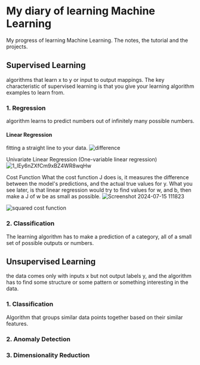 # My diary of learning Machine Learning
My progress of learning Machine Learning. The notes, the tutorial and the projects.

## Supervised Learning
algorithms that learn x to y or input to output mappings. The key characteristic of supervised learning is that you give your learning algorithm examples to learn from.

### 1. Regression
algorithm learns to predict numbers out of infinitely many possible numbers. 

#### Linear Regression
fitting a straight line to your data. 
![difference](https://github.com/user-attachments/assets/2c43ca34-4995-4a4b-b4ed-fc8078b7d575)

Univariate Linear Regression (One-variable linear regression)
![1_lEy6nZXfCm9xBZ4WR8wqHw](https://github.com/user-attachments/assets/df2e4608-8e16-4b30-b76d-43ab973df76b)

Cost Function
What the cost function J does is, it measures the difference between the model's predictions, and the actual true values for y. What you see later, is that linear regression would try to find values for w, and b, then make a J of w be as small as possible. 
![Screenshot 2024-07-15 111823](https://github.com/user-attachments/assets/26090796-3dbc-4fe5-ab9d-50ceb4ded4d5)

![squared cost function](https://github.com/user-attachments/assets/0237071c-2ff6-4962-ad32-0c4869a647ee)






### 2. Classification
The learning algorithm has to make a prediction of a category, all of a small set of possible outputs or numbers.

## Unsupervised Learning
the data comes only with inputs x but not output labels y, and the algorithm has to find some structure or some pattern or something interesting in the data.

### 1. Classification
Algorithm that groups similar data points together based on their similar features.


### 2. Anomaly Detection

### 3. Dimensionality Reduction
